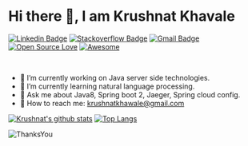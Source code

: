 # Hi there 👋, I am Krushnat Khavale

[![Linkedin Badge](https://img.shields.io/badge/-krushnatkhawale-blue?style=flat-square&logo=Linkedin&logoColor=white&link=https://www.linkedin.com/in/krushnat-khavale/)](https://www.linkedin.com/in/krushnat-khavale/)
[![Stackoverflow Badge](https://img.shields.io/badge/-Stackoverflow-4CA143?style=flat-square&logo=Stackoverflow&logoColor=white&link=https://stackoverflow.com/users/1446358/wosimosi)](https://stackoverflow.com/users/1446358/wosimosi)
[![Gmail Badge](https://img.shields.io/badge/-krushnatkhavale@gmail.com-c14438?style=flat-square&logo=Gmail&logoColor=white&link=mailto:krushnatkhawale@gmail.com)](mailto:krushnatkhawale@gmail.com)
[![Open Source Love](https://badges.frapsoft.com/os/v2/open-source.svg?v=103)](https://github.com/krushnatkhawale) [![Awesome](https://cdn.rawgit.com/sindresorhus/awesome/d7305f38d29fed78fa85652e3a63e154dd8e8829/media/badge.svg)](https://github.com/krushnatkhawale)

<br />

- 🔭 I’m currently working on Java server side technologies.
- 🌱 I’m currently learning natural language processing.
- 💬 Ask me about Java8, Spring boot 2, Jaeger, Spring cloud config.
- 💌 How to reach me: [krushnatkhawale@gmail.com](mailto:krushnatkhawale@gmail.com)


[![Krushnat's github stats](https://github-readme-stats.vercel.app/api?username=krushnatkhawale&show_icons=true)](https://github.com/krushnatkhawale/github-readme-stats) [![Top Langs](https://github-readme-stats.vercel.app/api/top-langs/?username=krushnatkhawale&layout=compact)](https://github.com/krushnatkhawale/github-readme-stats)


![ThanksYou](https://img.shields.io/badge/Thank_You_For_Stopping_By,_All_The_Very_Best-dodgerblue.svg?style=for-the-badge)

